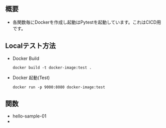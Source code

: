 ## 概要
- 各関数毎にDockerを作成し起動はPytestを起動しています。これはCICD用です。

## Localテスト方法
- Docker Build
  ``` 
  docker build -t docker-image:test .
  ```
- Docker 起動(Test)
  ``` 
  docker run -p 9000:8080 docker-image:test

  ```
 

## 関数
- hello-sample-01
- 